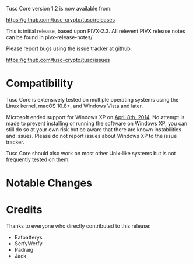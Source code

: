 Tusc Core version 1.2 is now available from:

  <https://github.com/tusc-crypto/tusc/releases>

This is initial release, based upon PIVX-2.3.  All relevent PIVX release notes can be found in pivx-release-notes/
  
Please report bugs using the issue tracker at github:

  <https://github.com/tusc-crypto/tusc/issues>

Compatibility
==============

Tusc Core is extensively tested on multiple operating systems using
the Linux kernel, macOS 10.8+, and Windows Vista and later.

Microsoft ended support for Windows XP on [April 8th, 2014](https://www.microsoft.com/en-us/WindowsForBusiness/end-of-xp-support),
No attempt is made to prevent installing or running the software on Windows XP, you
can still do so at your own risk but be aware that there are known instabilities and issues.
Please do not report issues about Windows XP to the issue tracker.

Tusc Core should also work on most other Unix-like systems but is not
frequently tested on them.

Notable Changes
===============

Credits
=======

Thanks to everyone who directly contributed to this release:
- Eatbatterys
- SerfyWerfy
- Padraig
- Jack
